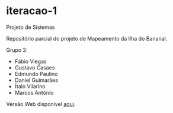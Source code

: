 # iteracao-1

Projeto de Sistemas

Repositório parcial do projeto de Mapeamento da Ilha do Bananal.

Grupo 2:

- Fábio Viegas
- Gustavo Casaes
- Edmundo Paulino
- Daniel Guimarães
- Ítalo Vilarino
- Marcos Antônio

Versão Web disponível [aqui](https://djesusguimaraes.github.io/iteracao-1/).